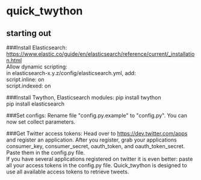 # quick_twython

## starting out

###Install Elasticsearch:
https://www.elastic.co/guide/en/elasticsearch/reference/current/_installation.html  
Allow dynamic scripting:  
in elasticsearch-x.y.z/config/elasticsearch.yml, add:  
script.inline: on  
script.indexed: on  

###Install Twython, Elasticsearch modules:
pip install twython  
pip install elasticsearch  

###Set configs:
Rename file "config.py.example" to "config.py".
You can now set collect parameters.

###Get Twitter access tokens:
Head over to https://dev.twitter.com/apps and register an application.
After you register, grab your applications consumer_key, consumer_secret, oauth_token, and oauth_token_secret.  
Paste them in the config.py file.  
If you have several applications registered on twitter it is even better: paste
all your access tokens in the config.py file. Quick_twython is designed to use
all available access tokens to retrieve tweets.  
